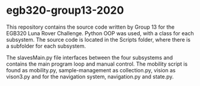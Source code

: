 # egb320-group13-2020
 
This repository contains the source code written by Group 13 for the EGB320 Luna Rover Challenge. Python OOP was used, with a class for each subsystem. The source code is located in the Scripts folder, where there is a subfolder for each subsystem. 

The slavesMain.py file interfaces between the four subsystems and contains the main program loop and manual control. The mobility script is found as mobility.py, sample-management as collection.py, vision as vison3.py and for the navigation system, navigation.py and state.py. 
